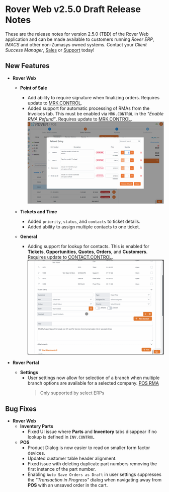 # Rover Web v2.5.0 Draft Release Notes

<badge text= "Version 2.5.0 Draft" vertical="middle" />

<PageHeader />

These are the release notes for version 2.5.0 (TBD) of the Rover Web application and can be made available to customers running _Rover ERP_, _IMACS_ and other non-Zumasys owned systems. Contact your _Client Success Manager_, [Sales](mailto:sales@zumasys.com?subject=Rover%20Web%20v2.5.0) or [Support](mailto:help@zumasys.com?subject=Rover%20Web%20v2.5.0) today!

## New Features

- **Rover Web**
  - **Point of Sale**
    - Add ability to require signature when finalizing orders. Requires update to [MRK.CONTROL](../../../../rover/AP-OVERVIEW/AP-ENTRY/AP-E/AP-E-1/CURRENCY-CONTROL/SO-E/MRK-CONTROL/MRK-CONTROL-6/README.md#pos-require-ship-signature).
    - Added support for automatic processing of RMAs from the Invoices tab. This must be enabled via `MRK.CONTROL` in the _"Enable RMA Refund"_. Requires update to [MRK.CONTROL](../../../../rover/AP-OVERVIEW/AP-ENTRY/AP-E/AP-E-1/CURRENCY-CONTROL/SO-E/MRK-CONTROL/MRK-CONTROL-2/README.md#enable-rma-refund). ![POS RMA](./pos-rma.gif)

  - **Tickets and Time**
    - Added `priority`, `status`, and `contacts` to ticket details.
    - Added ability to assign multiple contacts to one ticket.
  - **General**
    - Adding support for lookup for contacts. This is enabled for __Tickets__, __Opportunities__, __Quotes__, __Orders__, and __Customers__. Requires update to [CONTACT.CONTROL](../../../../rover/AP-OVERVIEW/AP-ENTRY/CONTACT-CONTROL/CONTACT-CONTROL-1/README.md#contact-lookup).
    ![Contact Lookup](./contact-lookup.gif)

- **Rover Portal**
  - **Settings**
    - User settings now allow for selection of a branch when multiple branch options are available for a selected company.
    [POS RMA](./pos-rma.gif)
      > Only supported by select ERPs

## Bug Fixes

- **Rover Web**
  - **Inventory Parts**
    - Fixed UI issue where __Parts__ and __Inventory__ tabs disappear if no lookup is defined in `INV.CONTROL`
  - **POS**
    - Product Dialog is now easier to read on smaller form factor devices.
    - Updated customer table header alignment.
    - Fixed issue with deleting duplicate part numbers removing the first instance of the part number.
    - Enabling `Auto Save Orders as Draft` in user settings suppresses the _"Transaction in Progress"_ dialog when navigating away from __POS__ with an unsaved order in the cart.

